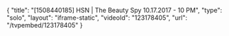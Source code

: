 {
    "title": "[1508440185] HSN | The Beauty Spy 10.17.2017 - 10 PM",
    "type": "solo",
    "layout": "iframe-static",
    "videoId": "123178405",
    "url": "\/tvpembed\/123178405"
}